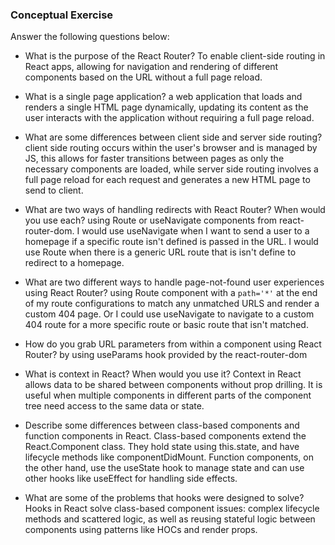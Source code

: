 ### Conceptual Exercise

Answer the following questions below:

- What is the purpose of the React Router?
To enable client-side routing in React apps, allowing for navigation and rendering of different components based on the URL without a full page reload.

- What is a single page application?
a web application that loads and renders a single HTML page dynamically, updating its content as the user interacts with the application without requiring a full page reload.

- What are some differences between client side and server side routing?
client side routing occurs within the user's browser and is managed by JS, this allows for faster transitions between pages as only the necessary components are loaded, while server side routing involves a full page reload for each request and generates a new HTML page to send to client.

- What are two ways of handling redirects with React Router? When would you use each?
using Route or useNavigate components from react-router-dom.
I would use useNavigate when I want to send a user to a homepage if a specific route isn't defined is passed in the URL. I would use Route when there is a generic URL route that is isn't define to redirect to a homepage.

- What are two different ways to handle page-not-found user experiences using React Router? 
using Route component with a `path='*'` at the end of my route configurations to match any unmatched URLS and render a custom 404 page. Or I could use useNavigate to navigate to a custom 404 route for a more specific route or basic route that isn't matched.

- How do you grab URL parameters from within a component using React Router?
by using useParams hook provided by the react-router-dom

- What is context in React? When would you use it?
  Context in React allows data to be shared between components without prop drilling. It is useful when multiple components in different parts of the component tree need access to the same data or state. 

- Describe some differences between class-based components and function components in React.
Class-based components extend the React.Component class. They  hold state using this.state, and have lifecycle methods like componentDidMount. Function components, on the other hand, use the useState hook to manage state and can use other hooks like useEffect for handling side effects.

- What are some of the problems that hooks were designed to solve? 
Hooks in React solve class-based component issues: complex lifecycle methods and scattered logic, as well as reusing stateful logic between components using patterns like HOCs and render props.